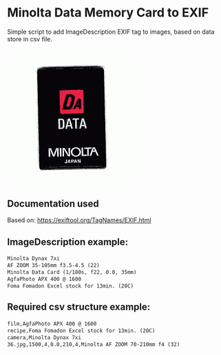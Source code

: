 # Minolta Data Memory Card to EXIF

Simple script to add  ImageDescription EXIF tag to images, based on data store in csv file.

## 

<img src="minolta_data_memory_card.gif" />

## Documentation used

Based on: https://exiftool.org/TagNames/EXIF.html

## ImageDescription example:

    Minolta Dynax 7xi
    AF ZOOM 35-105mm f3.5-4.5 (22)
    Minolta Data Card (1/180s, f22, 0.0, 35mm)
    AgfaPhoto APX 400 @ 1600
    Foma Fomadon Excel stock for 13min. (20C)

## Required csv structure example:

    film,AgfaPhoto APX 400 @ 1600
    recipe,Foma Fomadon Excel stock for 13min. (20C)
    camera,Minolta Dynax 7xi
    36.jpg,1500,4,0.0,210,4,Minolta AF ZOOM 70-210mm f4 (32)